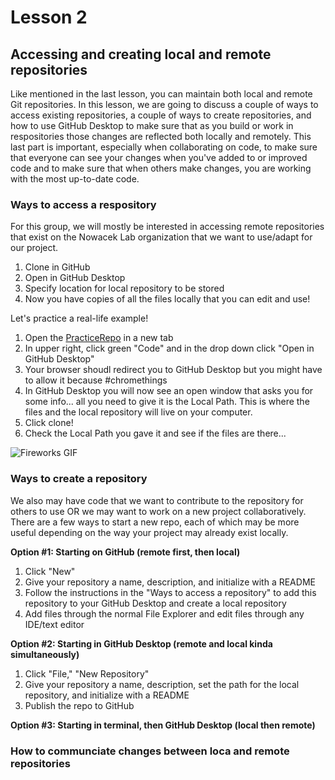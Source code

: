 # Lesson 2

## Accessing and creating local and remote repositories

Like mentioned in the last lesson, you can maintain both local and remote Git repositories. In this lesson, we are going to discuss  a couple of ways to access existing repositories, a couple of ways to create repositories, and how to use GitHub Desktop to make sure that as you build or work in respositories those changes are reflected both locally and remotely. This last part is important, especially when collaborating on code, to make sure that everyone can see your changes when you've added to or improved code and to make sure that when  others make changes, you are working with the most up-to-date code. 

### Ways to access a respository

For this group, we will mostly be interested in accessing remote repositories that exist on the Nowacek Lab organization that we want to use/adapt for our project. 

1. Clone in GitHub
2. Open in GitHub Desktop
3. Specify location for local repository to be stored
4. Now you have copies of all the files locally that you can edit and use! 

Let's practice a real-life example!

1. Open the [PracticeRepo](https://github.com/NowacekLab/PracticeRepo) in a new tab
2. In upper right, click green "Code" and in the drop down click "Open in GitHub Desktop"
3. Your browser shoudl redirect you to GitHub Desktop but you might have to allow it because #chromethings
4. In GitHub Desktop you will now see an open window that asks you for some info... all you need to give it is the Local Path. This is where the files and the local repository will live on your computer. 
5. Click clone!
6. Check the Local Path you gave it and see if the files are there...  

![Fireworks GIF](https://www.google.com/url?sa=i&url=http%3A%2F%2Fbestanimations.com%2FHolidays%2FFireworks%2FFireworks.html&psig=AOvVaw0pUlrdpOyZbZWzQOVu_ive&ust=1594489601705000&source=images&cd=vfe&ved=0CAIQjRxqFwoTCMiOxeeew-oCFQAAAAAdAAAAABAD)

### Ways to create a repository 

We also may have code that we want to contribute to the repository for others to use OR we may want to work on a new project collaboratively.  There are a few ways to start a new repo, each of which may be more useful depending on the way your project may already exist locally.

**Option #1: Starting on GitHub (remote first, then local)**

1. Click "New"
2. Give your repository a name, description, and initialize with a README
3. Follow the instructions in the "Ways to access a repository" to add this repository to your GitHub Desktop and create a local repository
4. Add files through the normal File Explorer and edit files through any IDE/text editor

**Option #2: Starting in GitHub Desktop (remote and local kinda simultaneously)**

1. Click "File," "New Repository"
2. Give your repository a name, description, set the path for the local repository, and initialize with a README
3. Publish the repo to GitHub 

**Option #3: Starting in terminal, then GitHub Desktop (local then remote)**

### How to communciate changes between loca and remote repositories

